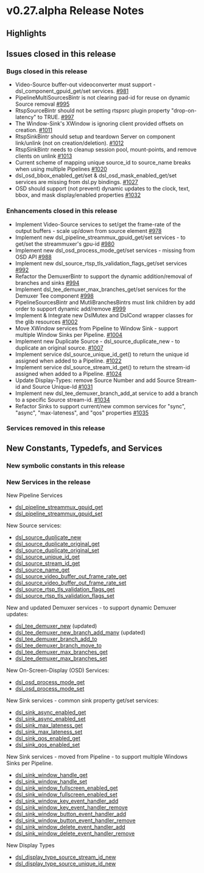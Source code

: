 # v0.27.alpha Release Notes

## Highlights

## Issues closed in this release
### Bugs closed in this release
* Video-Source buffer-out videoconverter must support - dsl_component_gpuid_get/set services. [#981](https://github.com/prominenceai/deepstream-services-library/issues/981)
* PipelineMultiSourcesBintr is not clearing pad-id for reuse on dynamic Source removal [#995](https://github.com/prominenceai/deepstream-services-library/issues/995)
* RtspSourceBintr should not be setting rtspsrc plugin property "drop-on-latency" to TRUE. [#997](https://github.com/prominenceai/deepstream-services-library/issues/997)
* The Window-Sink's XWindow is ignoring client provided offsets on creation. [#1011](https://github.com/prominenceai/deepstream-services-library/issues/1011)
* RtspSinkBintr should setup and teardown Server on component link/unlink (not on creation/deletion). [#1012](https://github.com/prominenceai/deepstream-services-library/issues/1012)
* RtspSinkBintr needs to cleanup session pool, mount-points, and remove clients on unlink [#1013](https://github.com/prominenceai/deepstream-services-library/issues/1013)
* Current scheme of mapping unique source_id to source_name breaks when using multiple Pipelines [#1020](https://github.com/prominenceai/deepstream-services-library/issues/1020)
* dsl_osd_bbox_enabled_get/set & dsl_osd_mask_enabled_get/set services are missing from dsl.py bindings. [#1027](https://github.com/prominenceai/deepstream-services-library/issues/1027)
* OSD should support (not prevent) dynamic updates to the clock, text, bbox, and mask display/enabled properties [#1032](https://github.com/prominenceai/deepstream-services-library/issues/1032)

### Enhancements closed in this release
* Implement Video-Source services to set/get the frame-rate of the output buffers - scale up/down from source element [#978](https://github.com/prominenceai/deepstream-services-library/issues/978)
* Implement new dsl_pipeline_streammux_gpuid_get/set services - to get/set the streammuxer's gpu-id [#980](https://github.com/prominenceai/deepstream-services-library/issues/980)
* Implement new dsl_osd_process_mode_get/set services - missing from OSD API [#988](https://github.com/prominenceai/deepstream-services-library/issues/988)
* Implement new dsl_source_rtsp_tls_validation_flags_get/set services [#992](https://github.com/prominenceai/deepstream-services-library/issues/992)
* Refactor the DemuxerBintr to support the dynamic addition/removal of branches and sinks [#994](https://github.com/prominenceai/deepstream-services-library/issues/994)
* Implement dsl_tee_demuxer_max_branches_get/set services for the Demuxer Tee component [#998](https://github.com/prominenceai/deepstream-services-library/issues/994)
* PipelineSourcesBintr and MutliBranchesBintrs must link children by add order to support dynamic add/remove [#999](https://github.com/prominenceai/deepstream-services-library/issues/999)
* Implement & Integrate new DslMutex and DslCond wrapper classes for the glib resources [#1002](https://github.com/prominenceai/deepstream-services-library/issues/1002)
* Move XWindow services from Pipeline to Window Sink - support multiple Window Sinks per Pipeline. [#1004](https://github.com/prominenceai/deepstream-services-library/issues/1004)
* Implement new Duplicate Source - dsl_source_duplicate_new - to duplicate an original source. [#1007](https://github.com/prominenceai/deepstream-services-library/issues/1007)
* Implement service dsl_source_unique_id_get() to return the unique id assigned when added to a Pipeline. [#1022](https://github.com/prominenceai/deepstream-services-library/issues/1022)
* Implement service dsl_source_stream_id_get() to return the stream-id assigned when added to a Pipeline. [#1024](https://github.com/prominenceai/deepstream-services-library/issues/1024)
* Update Display-Types: remove Source Number and add Source Stream-id and Source Unique-Id [#1031](https://github.com/prominenceai/deepstream-services-library/issues/1031)
* Implement new dsl_tee_demuxer_branch_add_at service to add a branch to a specific Source stream-id. [#1034](https://github.com/prominenceai/deepstream-services-library/issues/1034)
* Refactor Sinks to support current/new common services for "sync", "async", "max-lateness", and "qos" properties [#1035](https://github.com/prominenceai/deepstream-services-library/issues/1035)

### Services removed in this release

## New Constants, Typedefs, and Services
### New symbolic constants in this release

### New Services in the release
New Pipeline Services
* [dsl_pipeline_streammux_gpuid_get](/docs/api-pipeline.md#dsl_pipeline_streammux_gpuid_get)
* [dsl_pipeline_streammux_gpuid_set](/docs/api-pipeline.md#dsl_pipeline_streammux_gpuid_set)

New Source services:
* [dsl_source_duplicate_new](/docs/api-source.md#dsl_source_duplicate_new)
* [dsl_source_duplicate_original_get](/docs/api-source.md#dsl_source_duplicate_original_get)
* [dsl_source_duplicate_original_set](/docs/api-source.md#dsl_source_duplicate_original_set)
* [dsl_source_unique_id_get](/docs/api-source.md#dsl_source_unique_id_get)
* [dsl_source_stream_id_get](/docs/api-source.md#dsl_source_stream_id_get)
* [dsl_source_name_get](/docs/api-source.md#dsl_source_name_get)
* [dsl_source_video_buffer_out_frame_rate_get](/docs/api-source.md#dsl_source_video_buffer_out_frame_rate_get)
* [dsl_source_video_buffer_out_frame_rate_set](/docs/api-source.md#dsl_source_video_buffer_out_frame_rate_set)
* [dsl_source_rtsp_tls_validation_flags_get](/docs/api-source.md#dsl_source_rtsp_tls_validation_flags_get)
* [dsl_source_rtsp_tls_validation_flags_set](/docs/api-source.md#dsl_source_rtsp_tls_validation_flags_set)

New and updated Demuxer services - to support dynamic Demuxer updates:
* [dsl_tee_demuxer_new](/docs/api-tee.md#dsl_tee_demuxer_new) (updated)
* [dsl_tee_demuxer_new_branch_add_many](/docs/api-tee.md#dsl_tee_demuxer_new_branch_add_many) (updated)
* [dsl_tee_demuxer_branch_add_to](/docs/api-tee.md#dsl_tee_demuxer_branch_add_to)
* [dsl_tee_demuxer_branch_move_to](/docs/api-tee.md#dsl_tee_demuxer_branch_move_to)
* [dsl_tee_demuxer_max_branches_get](/docs/api-tee.md#dsl_tee_demuxer_max_branches_get)
* [dsl_tee_demuxer_max_branches_set](/docs/api-tee.md#dsl_tee_demuxer_max_branches_set)

New On-Screen-Display (OSD) Services:
* [dsl_osd_process_mode_get](/docs/api-osd.md#dsl_osd_process_mode_get)
* [dsl_osd_process_mode_set](/docs/api-osd.md#dsl_osd_process_mode_set)

New Sink services - common sink property get/set services:
* [dsl_sink_async_enabled_get](/docs/api-sink.md#dsl_sink_async_enabled_get)
* [dsl_sink_async_enabled_set](/docs/api-sink.md#dsl_sink_async_enabled_set)
* [dsl_sink_max_lateness_get](/docs/api-sink.md#dsl_sink_max_lateness_get)
* [dsl_sink_max_lateness_set](/docs/api-sink.md#dsl_sink_max_lateness_set)
* [dsl_sink_qos_enabled_get](/docs/api-sink.md#dsl_sink_qos_enabled_get)
* [dsl_sink_qos_enabled_set](/docs/api-sink.md#dsl_sink_qos_enabled_set)

New Sink services - moved from Pipeline - to support multiple Windows Sinks per Pipeline.
* [dsl_sink_window_handle_get](/docs/api-sink.md#dsl_sink_window_handle_get)
* [dsl_sink_window_handle_set](/docs/api-sink.md#dsl_sink_window_handle_set)
* [dsl_sink_window_fullscreen_enabled_get](/docs/api-sink.md#dsl_sink_window_fullscreen_enabled_get)
* [dsl_sink_window_fullscreen_enabled_set](/docs/api-sink.md#dsl_sink_window_fullscreen_enabled_set)
* [dsl_sink_window_key_event_handler_add](/docs/api-sink.md#dsl_sink_window_key_event_handler_add)
* [dsl_sink_window_key_event_handler_remove](/docs/api-sink.md#dsl_sink_window_key_event_handler_remove)
* [dsl_sink_window_button_event_handler_add](/docs/api-sink.md#dsl_sink_window_button_event_handler_add)
* [dsl_sink_window_button_event_handler_remove](/docs/api-sink.md#dsl_sink_window_button_event_handler_remove)
* [dsl_sink_window_delete_event_handler_add](/docs/api-sink.md#dsl_sink_window_delete_event_handler_add)
* [dsl_sink_window_delete_event_handler_remove](/docs/api-sink.md#dsl_sink_window_delete_event_handler_remove)

New Display Types
* [dsl_display_type_source_stream_id_new](/docs/api-display-type.md#dsl_display_type_source_stream_id_new)
* [dsl_display_type_source_unique_id_new](/docs/api-display-type.md#dsl_display_type_source_unique_id_new)
